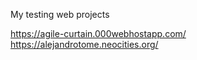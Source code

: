 My testing web projects

https://agile-curtain.000webhostapp.com/
https://alejandrotome.neocities.org/
